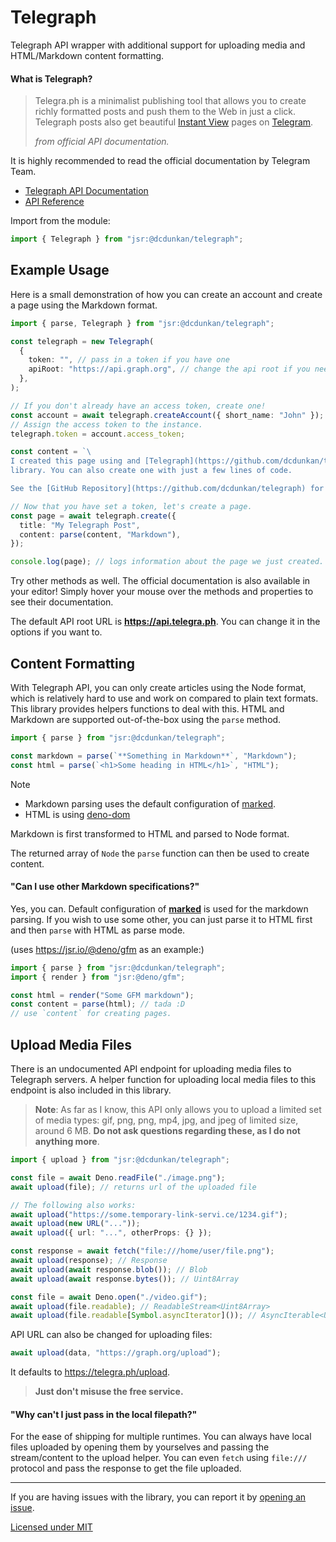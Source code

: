 # Telegraph

Telegraph API wrapper with additional support for uploading media and
HTML/Markdown content formatting.

#### What is Telegraph?

> Telegra.ph is a minimalist publishing tool that allows you to create richly
> formatted posts and push them to the Web in just a click. Telegraph posts also
> get beautiful [Instant View](https://telegram.org/blog/instant-view) pages on
> [Telegram](https://telegram.org).
>
> _from official API documentation._

It is highly recommended to read the official documentation by Telegram Team.

- [Telegraph API Documentation](https://telegra.ph/api)
- [API Reference](https://jsr.io/@dcdunkan/telegraph/doc)

Import from the module:

```ts
import { Telegraph } from "jsr:@dcdunkan/telegraph";
```

## Example Usage

Here is a small demonstration of how you can create an account and create a page
using the Markdown format.

```ts
import { parse, Telegraph } from "jsr:@dcdunkan/telegraph";

const telegraph = new Telegraph(
  {
    token: "", // pass in a token if you have one
    apiRoot: "https://api.graph.org", // change the api root if you need to
  },
);

// If you don't already have an access token, create one!
const account = await telegraph.createAccount({ short_name: "John" });
// Assign the access token to the instance.
telegraph.token = account.access_token;

const content = `\
I created this page using and [Telegraph](https://github.com/dcdunkan/telegraph)
library. You can also create one with just a few lines of code.

See the [GitHub Repository](https://github.com/dcdunkan/telegraph) for more.`;

// Now that you have set a token, let's create a page.
const page = await telegraph.create({
  title: "My Telegraph Post",
  content: parse(content, "Markdown"),
});

console.log(page); // logs information about the page we just created.
```

Try other methods as well. The official documentation is also available in your
editor! Simply hover your mouse over the methods and properties to see their
documentation.

The default API root URL is **<https://api.telegra.ph>**. You can change it in
the options if you want to.

## Content Formatting

With Telegraph API, you can only create articles using the Node format, which is
relatively hard to use and work on compared to plain text formats. This library
provides helpers functions to deal with this. HTML and Markdown are supported
out-of-the-box using the `parse` method.

```ts
import { parse } from "jsr:@dcdunkan/telegraph";

const markdown = parse(`**Something in Markdown**`, "Markdown");
const html = parse(`<h1>Some heading in HTML</h1>`, "HTML");
```

> [!NOTE]
>
> - Markdown parsing uses the default configuration of
>   [marked](https://github.com/markedjs/marked).
> - HTML is using [deno-dom](https://github.com/b-fuze/deno-dom)
>
> Markdown is first transformed to HTML and parsed to Node format.

The returned array of `Node` the `parse` function can then be used to create
content.

#### "Can I use other Markdown specifications?"

Yes, you can. Default configuration of **[marked](https://npm.im/marked)** is
used for the markdown parsing. If you wish to use some other, you can just parse
it to HTML first and then `parse` with HTML as parse mode.

(uses <https://jsr.io/@deno/gfm> as an example:)

```ts
import { parse } from "jsr:@dcdunkan/telegraph";
import { render } from "jsr:@deno/gfm";

const html = render("Some GFM markdown");
const content = parse(html); // tada :D
// use `content` for creating pages.
```

## Upload Media Files

There is an undocumented API endpoint for uploading media files to Telegraph
servers. A helper function for uploading local media files to this endpoint is
also included in this library.

> **Note**: As far as I know, this API only allows you to upload a limited set
> of media types: gif, png, png, mp4, jpg, and jpeg of limited size, around 6
> MB. **Do not ask questions regarding these, as I do not anything more**.

```ts
import { upload } from "jsr:@dcdunkan/telegraph";

const file = await Deno.readFile("./image.png");
await upload(file); // returns url of the uploaded file

// The following also works:
await upload("https://some.temporary-link-servi.ce/1234.gif");
await upload(new URL("..."));
await upload({ url: "...", otherProps: {} });

const response = await fetch("file:///home/user/file.png");
await upload(response); // Response
await upload(await response.blob()); // Blob
await upload(await response.bytes()); // Uint8Array

const file = await Deno.open("./video.gif");
await upload(file.readable); // ReadableStream<Uint8Array>
await upload(file.readable[Symbol.asyncIterator]()); // AsyncIterable<Uint8Array>, also sync ones!
```

API URL can also be changed for uploading files:

```ts
await upload(data, "https://graph.org/upload");
```

It defaults to <https://telegra.ph/upload>.

> **Just don't misuse the free service.**

#### "Why can't I just pass in the local filepath?"

For the ease of shipping for multiple runtimes. You can always have local files
uploaded by opening them by yourselves and passing the stream/content to the
upload helper. You can even `fetch` using `file:///` protocol and pass the
response to get the file uploaded.

---

If you are having issues with the library, you can report it by
[opening an issue](https://github.com/dcdunkan/telegraph/issues).

[Licensed under MIT](./LICENSE)

